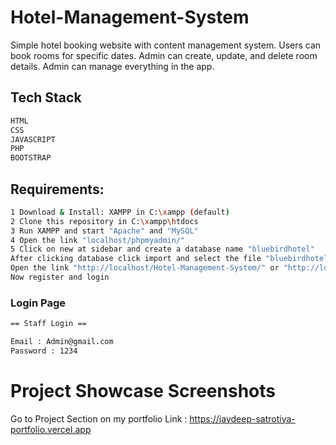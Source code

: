 # Hotel-Management-System

Simple hotel booking website with content management system. Users can book rooms for specific dates. Admin can create, update, and delete room details. Admin can manage everything in the app.

## Tech Stack 

```sh
HTML
CSS
JAVASCRIPT
PHP
BOOTSTRAP 
```

## Requirements:

```sh
1 Download & Install: XAMPP in C:\xampp (default)
2 Clone this repository in C:\xampp\htdocs
3 Run XAMPP and start "Apache" and "MySQL"
4 Open the link "localhost/phpmyadmin/"
5 Click on new at sidebar and create a database name "bluebirdhotel"
After clicking database click import and select the file "bluebirdhotel.sql"
Open the link "http://localhost/Hotel-Management-System/" or "http://localhost/Hotel-Management-System-main/"
Now register and login
```

### Login Page

```sh
== Staff Login ==

Email : Admin@gmail.com
Password : 1234
```
# Project Showcase Screenshots

Go to Project Section on my portfolio Link : https://jaydeep-satrotiya-portfolio.vercel.app

